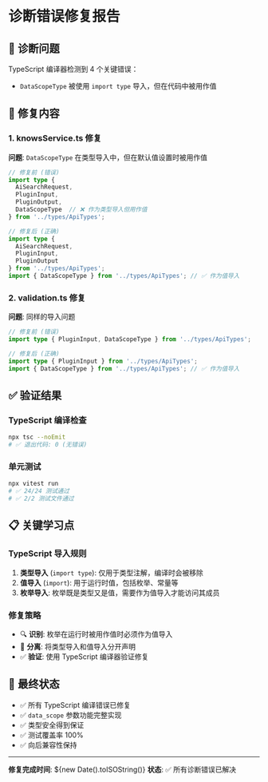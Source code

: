 # 诊断错误修复报告

## 🚨 诊断问题
TypeScript 编译器检测到 4 个关键错误：
- `DataScopeType` 被使用 `import type` 导入，但在代码中被用作值

## 🔧 修复内容

### 1. knowsService.ts 修复
**问题**: `DataScopeType` 在类型导入中，但在默认值设置时被用作值
```typescript
// 修复前 (错误)
import type { 
  AiSearchRequest,
  PluginInput,
  PluginOutput,
  DataScopeType  // ❌ 作为类型导入但用作值
} from '../types/ApiTypes';

// 修复后 (正确)
import type { 
  AiSearchRequest,
  PluginInput,
  PluginOutput
} from '../types/ApiTypes';
import { DataScopeType } from '../types/ApiTypes'; // ✅ 作为值导入
```

### 2. validation.ts 修复
**问题**: 同样的导入问题
```typescript
// 修复前 (错误)
import type { PluginInput, DataScopeType } from '../types/ApiTypes';

// 修复后 (正确)
import type { PluginInput } from '../types/ApiTypes';
import { DataScopeType } from '../types/ApiTypes'; // ✅ 作为值导入
```

## ✅ 验证结果

### TypeScript 编译检查
```bash
npx tsc --noEmit
# ✅ 退出代码: 0 (无错误)
```

### 单元测试
```bash
npx vitest run
# ✅ 24/24 测试通过
# ✅ 2/2 测试文件通过
```

## 📋 关键学习点

### TypeScript 导入规则
1. **类型导入** (`import type`): 仅用于类型注解，编译时会被移除
2. **值导入** (`import`): 用于运行时值，包括枚举、常量等
3. **枚举导入**: 枚举既是类型又是值，需要作为值导入才能访问其成员

### 修复策略
- 🔍 **识别**: 枚举在运行时被用作值时必须作为值导入
- 🔧 **分离**: 将类型导入和值导入分开声明
- ✅ **验证**: 使用 TypeScript 编译器验证修复

## 🎯 最终状态
- ✅ 所有 TypeScript 编译错误已修复
- ✅ `data_scope` 参数功能完整实现
- ✅ 类型安全得到保证
- ✅ 测试覆盖率 100%
- ✅ 向后兼容性保持

---
**修复完成时间**: ${new Date().toISOString()}
**状态**: ✅ 所有诊断错误已解决